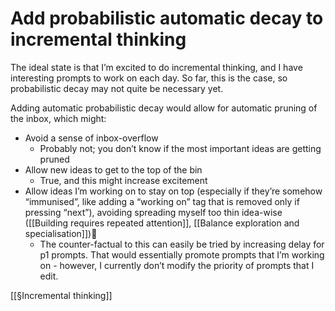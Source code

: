 # Add probabilistic automatic decay to incremental thinking	
The ideal state is that I’m excited to do incremental thinking, and I have interesting prompts to work on each day. So far, this is the case, so probabilistic decay may not quite be necessary yet.

Adding automatic probabilistic decay would allow for automatic pruning of the inbox, which might:
* Avoid a sense of inbox-overflow
	* Probably not; you don’t know if the most important ideas are getting pruned
* Allow new ideas to get to the top of the bin
	* True, and this might increase excitement
* Allow ideas I’m working on to stay on top (especially if they’re somehow “immunised”, like adding a “working on” tag that is removed only if pressing “next”), avoiding spreading myself too thin idea-wise ([[Building requires repeated attention]], [[Balance exploration and specialisation]])
	* The counter-factual to this can easily be tried by increasing delay for p1 prompts. That would essentially promote prompts that I’m working on - however, I currently don’t modify the priority of prompts that I edit. 

<!-- #p1 #life/project/1. rare# -->

[[§Incremental thinking]]

<!-- {BearID:40279027-8BFE-44D2-812C-850593765AEF-6359-00001593234ED284} -->
